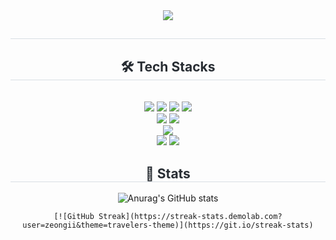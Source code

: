 
<div align= "center">
    <img src="https://capsule-render.vercel.app/api?type=waving&color=e15bdd&height=240&text=Zeongii's%20GitHub!&animation=blinking&fontColor=918d8d&fontSize=60" />
    </div>
    <div align= "center"> 
    <h2 style="border-bottom: 1px solid #d8dee4; color: #282d33;">  </h2>  
    <div style="font-weight: 700; font-size: 15px; text-align: center; color: #282d33;">  </div> 
    </div>
    <div align= "center">
    <h2 style="border-bottom: 1px solid #d8dee4; color: #282d33;"> 🛠️ Tech Stacks </h2> <br> 
    <div style="margin: 0 auto; text-align: center;" align= "center"> 
        <img src="https://img.shields.io/badge/Java-007396?style=for-the-badge&logo=Java&logoColor=white">
        <img src="https://img.shields.io/badge/Javascript-F7DF1E?style=for-the-badge&logo=Javascript&logoColor=white">
        <img src="https://img.shields.io/badge/Spring Boot-6DB33F?style=for-the-badge&logo=Spring Boot&logoColor=white">
        <img src="https://img.shields.io/badge/React-61DAFB?style=for-the-badge&logo=React&logoColor=white">
        <br/>
        <img src="https://img.shields.io/badge/Docker-2496ED?style=for-the-badge&logo=Docker&logoColor=white">
        <img src="https://img.shields.io/badge/Jenkins-D24939?style=for-the-badge&logo=Jenkins&logoColor=white">
        <br/>
        <img src="https://img.shields.io/badge/Vercel-000000?style=for-the-badge&logo=Vercel&logoColor=white">
        <br/>
        <img src="https://img.shields.io/badge/Slack-4A154B?style=for-the-badge&logo=Slack&logoColor=white">
        <img src="https://img.shields.io/badge/Notion-000000?style=for-the-badge&logo=Notion&logoColor=white">
        <br/>
    </div>
    <div align= "center"> 
    <h2 style="border-bottom: 1px solid #d8dee4; color: #282d33;"> 🏅 Stats </h2> 

![Anurag's GitHub stats](https://github-readme-stats.vercel.app/api?username=zeongii&hide=contribs,prs&show_icons=true&theme=gatewwhite)
    </div>

    [![GitHub Streak](https://streak-stats.demolab.com?user=zeongii&theme=travelers-theme)](https://git.io/streak-stats)
    
